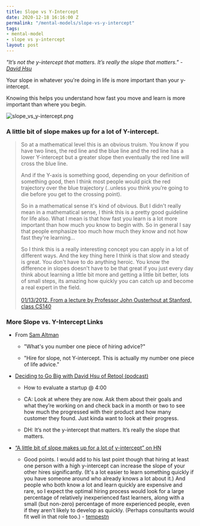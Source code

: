 ```yaml
---
title: Slope vs Y-Intercept
date: 2020-12-18 16:16:00 Z
permalink: "/mental-models/slope-vs-y-intercept"
tags:
- mental-model
- slope vs y-intercept
layout: post
---
```


*"It’s not the y-intercept that matters. It’s really the slope that matters." - [David Hsu](https://twitter.com/dvdhsu)*

Your slope in whatever you're doing in life is more important than your y-intercept.

Knowing this helps you understand how fast you move and learn is more important than where you begin.

![slope_vs_y-intercept.png](/uploads/slope_vs_y-intercept.png)

### A little bit of slope makes up for a lot of Y-intercept.

> So at a mathematical level this is an obvious truism. You know if you have two lines, the red line and the blue line and the red line has a lower Y-intercept but a greater slope then eventually the red line will cross the blue line.
>
> And if the Y-axis is something good, depending on your definition of something good, then I think most people would pick the red trajectory over the blue trajectory (..unless you think you’re going to die before you get to the crossing point).
>
> So in a mathematical sense it's kind of obvious. But I didn't really mean in a mathematical sense, I think this is a pretty good guideline for life also. What I mean is that how fast you learn is a lot more important than how much you know to begin with. So in general I say that people emphasize too much how much they know and not how fast they're learning...
>
> So I think this is a really interesting concept you can apply in a lot of different ways. And the key thing here I think is that slow and steady is great. You don't have to do anything heroic. You know the difference in slopes doesn't have to be that great if you just every day think about learning a little bit more and getting a little bit better, lots of small steps, its amazing how quickly you can catch up and become a real expert in the field.\
> \
> [01/13/2012. From a lecture by Professor John Ousterhout at Stanford, class CS140](https://gist.github.com/gtallen1187/e83ed02eac6cc8d7e185)

### More Slope vs. Y-Intercept Links

* From [Sam Altman](https://twitter.com/sama/status/792823320441786368)

  * "What's you number one piece of hiring advice?"

  * "Hire for slope, not Y-intercept. This is actually my number one piece of life advice."

* [Deciding to Go Big with David Hsu of Retool (podcast)](https://open.spotify.com/episode/1mkcBxJX1QmxbKCUcgx9Hf?si=EkcmgivSRVOLImbCAsJPAw)

  * How to evaluate a startup @ 4:00

  * CA: Look at where they are now. Ask them about their goals and what they’re working on and check back in a month or two to see how much the progressed with their product and how many customer they found. Just kinda want to look at their progress.

  * DH: It’s not the y-intercept that matters. It’s really the slope that matters.

* [“A little bit of slope makes up for a lot of y-intercept” on HN](https://news.ycombinator.com/item?id=8055868)

  * Good points. I would add to his last point though that hiring at least one person with a high y-intercept can increase the slope of your other hires significantly. (It's a lot easier to learn something quickly if you have someone around who already knows a lot about it.) And people who both know a lot and learn quickly are expensive and rare, so I expect the optimal hiring process would look for a large percentage of relatively inexperienced fast learners, along with a small (but non-zero) percentage of more experienced people, even if they aren't likely to develop as quickly. (Perhaps consultants would fit well in that role too.) - [tempestn](https://news.ycombinator.com/item?id=8056031)
